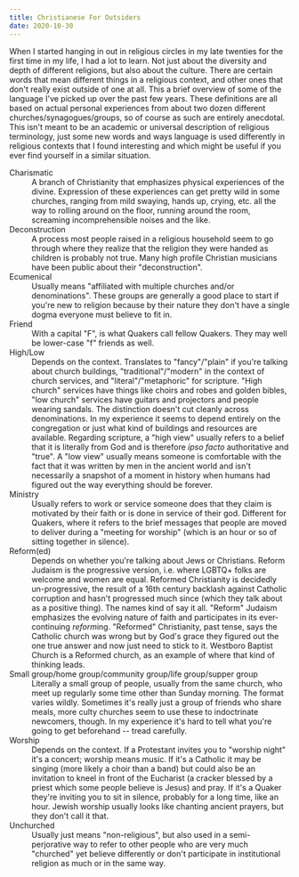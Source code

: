 ```yaml
---
title: Christianese For Outsiders
date: 2020-10-30
---
```


When I started hanging in out in religious circles in my late twenties for the first time in my life, I had a lot to learn. Not just about the diversity and depth of different religions, but also about the culture. There are certain words that mean different things in a religious context, and other ones that don't really exist outside of one at all. This a brief overview of some of the language I've picked up over the past few years. These definitions are all based on actual personal experiences from about two dozen different churches/synagogues/groups, so of course as such are entirely anecdotal. This isn't meant to be an academic or universal description of religious terminology, just some new words and ways language is used differently in religious contexts that I found interesting and which might be useful if you ever find yourself in a similar situation.

<dl>
<dt>Charismatic</dt>
<dd>A branch of Christianity that emphasizes physical experiences of the divine. Expression of these experiences can get pretty wild in some churches, ranging from mild swaying, hands up, crying, etc. all the way to rolling around on the floor, running around the room, screaming incomprehensible noises and the like.<dd>

<dt>Deconstruction</dt>
<dd>A process most people raised in a religious household seem to go through where they realize that the religion they were handed as children is probably not true. Many high profile Christian musicians have been public about their "deconstruction".</dd>

<dt>Ecumenical</dt>
<dd>Usually means "affiliated with multiple churches and/or denominations". These groups are generally a good place to start if you're new to religion because by their nature they don't have a single dogma everyone must believe to fit in.</dd>

<dt>Friend</dt>
<dd>With a capital "F", is what Quakers call fellow Quakers. They may well be lower-case "f" friends as well.</dd>

<dt>High/Low</dt>
<dd>Depends on the context. Translates to "fancy"/"plain" if you're talking about church buildings, "traditional"/"modern" in the context of church services, and "literal"/"metaphoric" for scripture. "High church" services have things like choirs and robes and golden bibles, "low church" services have guitars and projectors and people wearing sandals. The distinction doesn't cut cleanly across denominations. In my experience it seems to depend entirely on the congregation or just what kind of buildings and resources are available. Regarding scripture, a "high view" usually refers to a belief that it is literally from God and is therefore <em>ipso facto</em> authoritative and "true". A "low view" usually means someone is comfortable with the fact that it was written by men in the ancient world and isn't necessarily a snapshot of a moment in history when humans had figured out the way everything should be forever.</dd>

<dt>Ministry</dt>
<dd>Usually refers to work or service someone does that they claim is motivated by their faith or is done in service of their god. Different for Quakers, where it refers to the brief messages that people are moved to deliver during a "meeting for worship" (which is an hour or so of sitting together in silence).</dd>

<dt>Reform(ed)</dt>
<dd>Depends on whether you're talking about Jews or Christians. Reform Judaism is the progressive version, i.e. where LGBTQ+ folks are welcome and women are equal. Reformed Christianity is decidedly un-progressive, the result of a 16th century backlash against Catholic corruption and hasn't progressed much since (which they talk about as a positive thing). The names kind of say it all. "Reform" Judaism emphasizes the evolving nature of faith and participates in its ever-continuing <em>reform</em>ing. "Reformed" Christianity, past tense, says the Catholic church was wrong but by God's grace they figured out the one true answer and now just need to stick to it. Westboro Baptist Church is a Reformed church, as an example of where that kind of thinking leads.</dd>

<dt>Small group/home group/community group/life group/supper group</dt>
<dd>Literally a small group of people, usually from the same church, who meet up regularly some time other than Sunday morning. The format varies wildly. Sometimes it's really just a group of friends who share meals, more culty churches seem to use these to indoctrinate newcomers, though. In my experience it's hard to tell what you're going to get beforehand -- tread carefully.</dd>

<dt>Worship</dt>
<dd>Depends on the context. If a Protestant invites you to "worship night" it's a concert; worship means music. If it's a Catholic it may be singing (more likely a choir than a band) but could also be an invitation to kneel in front of the Eucharist (a cracker blessed by a priest which some people believe is Jesus) and pray. If it's a Quaker they're inviting you to sit in silence, probably for a long time, like an hour. Jewish worship usually looks like chanting ancient prayers, but they don't call it that.</dd>

<dt>Unchurched</dt>
<dd>Usually just means "non-religious", but also used in a semi-perjorative way to refer to other people who are very much "churched" yet believe differently or don't participate in institutional religion as much or in the same way.</dd>
</dl>

